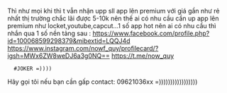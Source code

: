 Thì như mọi khi thì t vẫn nhận upp sll app lên premium với giá gần như rẻ nhất thị trường chắc lãi được 5-10k nên thế ai có nhu cầu cần up app lên premium như locket,youtube,capcut...1 số app hot nên ai có nhu cầu thì nhắn qua 1 số nền tảng sau :
https://www.facebook.com/profile.php?id=100068599298379&mibextid=LQQJ4d
https://www.instagram.com/nowf_quy/profilecard/?igsh=MWx6ZW8weDJ6a3g0NQ==
https://t.me/now_quy




      #JOKER =))))

Hãy gọi tôi nếu bạn cần gấp contact: 09621036xx =)))))))))))))))))

